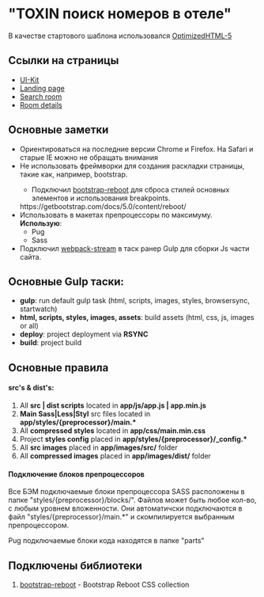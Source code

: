 <h1>"TOXIN поиск номеров в отеле"</h1>
<p>В качестве стартового шаблона использовался <a href="https://github.com/agragregra/OptimizedHTML-5">OptimizedHTML-5</a></p>

<h2>Ссылки на страницы</h2>

 <ul>
    <li><a href="https://avzuykov.github.io/MetaLamp-education-program_The-2nd-task/dist/index.html">UI-Kit</a></li>
    <li><a href="#">Landing page</a></li>
    <li><a href="#">Search room</a></li>
    <li><a href="#">Room details</a></li>
  </ul>

<h2>Основные заметки</h2>

<ul>
	<li>Ориентироваться на последние версии Chrome и Firefox. На Safari и старые IE можно не обращать внимания</li>
	<li>Не использовать фреймворки для создания раскладки страницы, такие как, например, bootstrap.</li>
    <ul>
      <li>Подключил <a href="https://getbootstrap.com/docs/5.0/content/reboot/">bootstrap-reboot</a> для сброса стилей основных элементов и использования breakpoints. </li>
    </ul>https://getbootstrap.com/docs/5.0/content/reboot/
	<li>Использовать в макетах препроцессоры по максимуму.<br> <b>Использую</b>:
    <ul>
      <li>Pug</li>
      <li>Sass</li>
    </ul>
  </li>
	<li>Подключил <a href="https://github.com/shama/webpack-stream">webpack-stream</a> в таск ранер Gulp для сборки Js части сайта.</li>
</ul>

<h2>Основные Gulp таски:</h2>

<ul>
	<li><strong>gulp</strong>: run default gulp task (html, scripts, images, styles, browsersync, startwatch)</li>
	<li><strong>html, scripts, styles, images, assets</strong>: build assets (html, css, js, images or all)</li>
	<li><strong>deploy</strong>: project deployment via <strong>RSYNC</strong></li>
	<li><strong>build</strong>: project build</li>
</ul>
<h2>Основные правила</h2>

<h4>src's & dist's:</h4>

<ol>
	<li>All <strong>src | dist scripts</strong> located in <strong>app/js/app.js | app.min.js</strong></li>
	<li><strong>Main Sass|Less|Styl</strong> src files located in <strong>app/styles/{preprocessor}/main.*</strong></li>
	<li>All <strong>compressed styles</strong> located in <strong>app/css/main.min.css</strong></li>
	<li>Project <strong>styles config</strong> placed in <strong>app/styles/{preprocessor}/_config.*</strong></li>
	<li>All <strong>src images</strong> placed in <strong>app/images/src/</strong> folder</li>
	<li>All <strong>compressed images</strong> placed in <strong>app/images/dist/</strong> folder</li>
</ol>

<h4>Подключение блоков препроцессоров</h4>

<p>Все БЭМ подключаемые блоки препроцессора SASS расположены в папке "styles/{preprocessor}/blocks/". Файлов может быть любое кол-во, с любым уровнем вложенности.
Они автоматичски подключаются в файл "styles/{preprocessor}/main.*" и скомпилируется выбранным препроцессором.</p>

<p>Pug подключаемые блоки кода находятся в папке "parts"</p>

<h2>Подключены библиотеки</h2>

<ol>
	<li><a href="https://getbootstrap.com/docs/4.0/content/reboot/">bootstrap-reboot</a> - Bootstrap Reboot CSS collection</li>
</ol>
